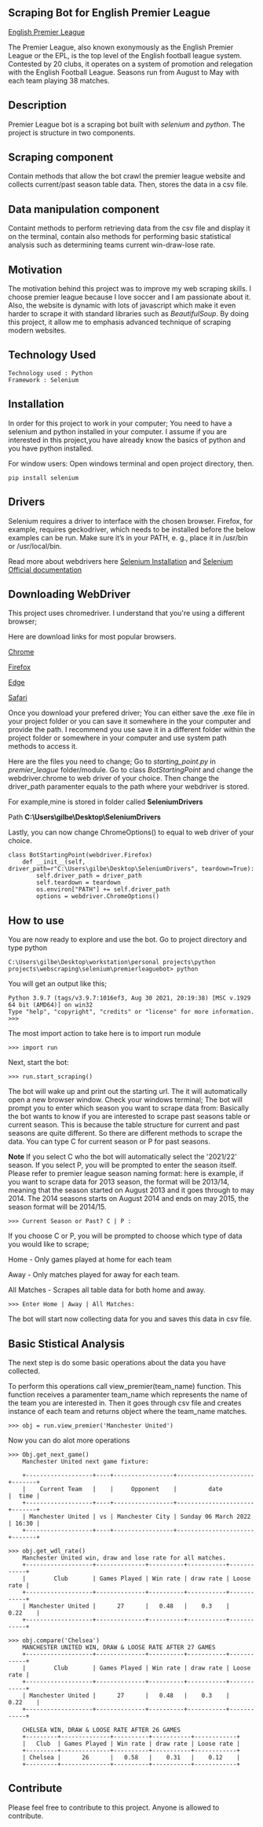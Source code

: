 
## **Scraping Bot for English Premier League**
[English Premier League](https://www.premierleague.com/) 

The Premier League, also known exonymously as the English Premier League or the EPL, is the top level of the English football league system. Contested by 20 clubs, it operates on a system of promotion and relegation with the English Football League. Seasons run from August to May with each team playing 38 matches.

## **Description**
Premier League bot is a scraping bot built with *selenium* and *python*. The project is structure in two components.

## **Scraping component**
Contain methods that allow the bot crawl the premier league website and collects current/past season table data. Then, stores the data in a csv file. 

## **Data manipulation component**
Containt methods to perform retrieving data from the csv file and display it on the terminal, contain also methods for performing basic statistical analysis such as determining teams current win-draw-lose rate. 

## **Motivation**
The motivation behind this project was to improve my web scraping skills. I choose premier league because I love soccer and I am passionate about it. Also, the website is dynamic with lots of javascript which make it even harder to scrape it with standard libraries such as *BeautifulSoup*. By doing this project, it allow me to emphasis advanced technique of scraping modern websites. 

## **Technology Used**

    Technology used : Python
    Framework : Selenium 

## **Installation**
In order for this project to work in your computer; You need to have a selenium and python installed in your computer. 
I assume if you are interested in this project,you have already know the basics of python and you have python installed. 

For window users: Open windows terminal and open project directory, then.

    pip install selenium

## **Drivers**
Selenium requires a driver to interface with the chosen browser. Firefox, for example, requires geckodriver, which needs to be installed before the below examples can be run. Make sure it’s in your PATH, e. g., place it in /usr/bin or /usr/local/bin.

Read more about webdrivers here [Selenium Installation](https://pypi.org/project/selenium/) and [Selenium Official documentation](https://www.selenium.dev/documentation/webdriver/)


## **Downloading WebDriver**
This project uses chromedriver. I understand that you're using a different browser;

Here are download links for most popular browsers. 

[Chrome](https://chromedriver.chromium.org/downloads)

[Firefox](https://github.com/mozilla/geckodriver/releases)

[Edge](https://developer.microsoft.com/en-us/microsoft-edge/tools/webdriver/)

[Safari](https://webkit.org/blog/6900/webdriver-support-in-safari-10/)

Once you download your prefered driver; You can either save the .exe file in your project folder or you can save it somewhere in the your computer and provide the path. I recommend you use save it in a different folder within the project folder or somewhere in your computer and use system path methods to access it. 

Here are the files you need to change; Go to *starting_point.py* in *premier_league* folder/module. Go to class *BotStartingPoint* and change the webdriver.chrome to web driver of your choice. Then change the driver_path paramenter equals to the path where your webdriver is stored. 

For example,mine is stored in folder called **SeleniumDrivers** 

Path **C:\Users\gilbe\Desktop\SeleniumDrivers**

Lastly, you can now change ChromeOptions() to equal to web driver of your choice. 

    class BotStartingPoint(webdriver.Firefox)
        def __init__(self, driver_path=r"C:\Users\gilbe\Desktop\SeleniumDrivers", teardown=True):
            self.driver_path = driver_path
            self.teardown = teardown
            os.environ["PATH"] += self.driver_path
            options = webdriver.ChromeOptions()


## **How to use**
You are now ready to explore and use the bot. Go to project directory and type python

    C:\Users\gilbe\Desktop\workstation\personal projects\python projects\webscraping\selenium\premierleaguebot> python


You will get an output like this;

    Python 3.9.7 (tags/v3.9.7:1016ef3, Aug 30 2021, 20:19:38) [MSC v.1929 64 bit (AMD64)] on win32
    Type "help", "copyright", "credits" or "license" for more information.
    >>>

The most import action to take here is to import run module

    >>> import run
Next, start the bot:

    >>> run.start_scraping()

The bot will wake up and print out the starting url. The it will automatically open a new browser window. Check your windows terminal; The bot will prompt you to enter which season you want to scrape data from: Basically the bot wants to know if you are interested to scrape past seasons table or current season. This is because the table structure for current and past seasons are quite different. So there are different methods to scrape the data. You can type C for current season or P for past seasons. 

**Note**
If you select C who the bot will automatically select the '2021/22' season. If you select P, you will be prompted to enter the season itself. Please refer to premier league season naming format: here is example, if you want to scrape data for 
2013 season, the format will be 2013/14, meaning that the season started on August 2013 and it goes through to may 2014. The 2014 seasons starts on August 2014 and ends on may 2015, the season format will be 2014/15. 

    >>> Current Season or Past? C | P : 

If you choose C  or P, you will be prompted to choose which type of data you would like to scrape;

Home - Only games played at home for each team

Away - Only matches played for away for each team.

All Matches - Scrapes all table data for both home and away. 

    >>> Enter Home | Away | All Matches: 

The bot will start now collecting data for you and saves this data in csv file.

## **Basic Stistical Analysis**

The next step is do some basic operations about the data you have collected.

To perform this operations  call view_premier(team_name) function.  This function receives a paramenter team_name which represents the name of the team you are interested in. Then it goes through csv file and creates instance of each team and returns object where the team_name matches. 

    >>> obj = run.view_premier('Manchester United')

Now you can do alot more operations

    >>> Obj.get_next_game()
        Manchester United next game fixture:

        +-------------------+----+-----------------+----------------------+-------+
        |    Current Team   |    |     Opponent    |         date         |  time |
        +-------------------+----+-----------------+----------------------+-------+
        | Manchester United | vs | Manchester City | Sunday 06 March 2022 | 16:30 |
        +-------------------+----+-----------------+----------------------+-------+

    >>> obj.get_wdl_rate()
        Manchester United win, draw and lose rate for all matches. 
        +-------------------+--------------+----------+-----------+------------+
        |        Club       | Games Played | Win rate | draw rate | Loose rate |
        +-------------------+--------------+----------+-----------+------------+
        | Manchester United |      27      |   0.48   |    0.3    |    0.22    |
        +-------------------+--------------+----------+-----------+------------+

    >>> obj.compare('Chelsea')
        MANCHESTER UNITED WIN, DRAW & LOOSE RATE AFTER 27 GAMES
        +-------------------+--------------+----------+-----------+------------+
        |        Club       | Games Played | Win rate | draw rate | Loose rate |
        +-------------------+--------------+----------+-----------+------------+
        | Manchester United |      27      |   0.48   |    0.3    |    0.22    |
        +-------------------+--------------+----------+-----------+------------+

        CHELSEA WIN, DRAW & LOOSE RATE AFTER 26 GAMES
        +---------+--------------+----------+-----------+------------+
        |   Club  | Games Played | Win rate | draw rate | Loose rate |
        +---------+--------------+----------+-----------+------------+
        | Chelsea |      26      |   0.58   |    0.31   |    0.12    |
        +---------+--------------+----------+-----------+------------+

## **Contribute**
Please feel free to contribute to this project. Anyone is allowed to contribute. 
